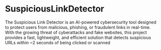 # SuspiciousLinkDetector
The Suspicious Link Detector is an AI-powered cybersecurity tool designed to protect users from malicious, phishing, or fraudulent links in real-time. With the growing threat of cyberattacks and fake websites, this project provides a fast, lightweight, and efficient solution that detects suspicious URLs within ~2 seconds of being clicked or scanned
